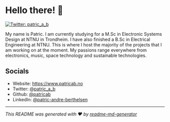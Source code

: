 # Hello there! 👋
[![Twitter: patric\_a\_b](https://img.shields.io/twitter/follow/patric\_a\_b.svg?style=social)](https://twitter.com/patric\_a\_b)

My name is Patric. I am currently studying for a M.Sc in Electronic Systems Design at NTNU in Trondheim. I have also finished a B.Sc in Electrical Engineering at NTNU. This is where I host the majority of the projects that I am working on at the moment. 
My passions range everywhere from electronics, music, space technology and sustainable technologies.

## Socials

* Website: https://www.patricab.no
* Twitter: [@patric\_a\_b](https://twitter.com/patric\_a\_b)
* Github: [@patricab](https://github.com/patricab)
* LinkedIn: [@patric-andre-berthelsen](https://linkedin.com/in/patric-andre-berthelsen)


***
_This README was generated with ❤️ by [readme-md-generator](https://github.com/kefranabg/readme-md-generator)_
